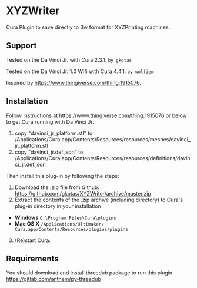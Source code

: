 # XYZWriter
Cura Plugin to save directly to 3w format for XYZPrinting machines.

## Support
Tested on the Da Vinci Jr. with Cura 2.3.1. `by gkotas`

Tested on the Da Vinci Jr. 1.0 Wifi with Cura 4.4.1. `by wolfiem` 

Inspired by https://www.thingiverse.com/thing:1915076.

## Installation
Follow instructions at https://www.thingiverse.com/thing:1915076 or below to get Cura running with Da Vinci Jr. 

1. copy "davinci_jr_platform.stl" to /Applications/Cura.app/Contents/Resources/resources/meshes/davinci_jr_platform.stl
2. copy "davinci_jr.def.json" to /Applications/Cura.app/Contents/Resources/resources/definitions/davinci_jr.def.json

Then install this plug-in by following the steps:

1. Download the .zip file from Github: https://github.com/gkotas/XYZWriter/archive/master.zip
2. Extract the contents of the .zip archive (including directory) to Cura's plug-in directory in your installation 
* **Windows** `C:\Program Files\Cura\plugins`
* **Mac OS X** `/Applications/Ultimaker\ Cura.app/Contents/Resources/plugins/plugins`
3. (Re)start Cura.

## Requirements
You should download and install threedub package to run this plugin.
https://gitlab.com/anthem/py-threedub
